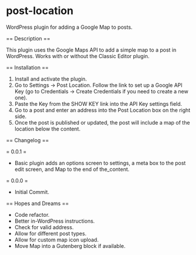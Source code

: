 # post-location
WordPress plugin for adding a Google Map to posts.

== Description ==

This plugin uses the Google Maps API to add a simple map to a post in WordPress. Works with or without the Classic Editor plugin.

== Installation ==

1. Install and activate the plugin.
2. Go to Settings -> Post Location. Follow the link to set up a Google API Key (go to Credentials -> Create Credentials if you need to create a new one).
3. Paste the Key from the SHOW KEY link into the API Key settings field.
4. Go to a post and enter an address into the Post Location box on the right side.
5. Once the post is published or updated, the post will include a map of the location below the content.

== Changelog ==

= 0.0.1 =
* Basic plugin adds an options screen to settings, a meta box to the post edit screen, and Map to the end of the_content.

= 0.0.0 =
* Initial Commit.

== Hopes and Dreams ==

* Code refactor.
* Better in-WordPress instructions.
* Check for valid address.
* Allow for different post types.
* Allow for custom map icon upload.
* Move Map into a Gutenberg block if available.
